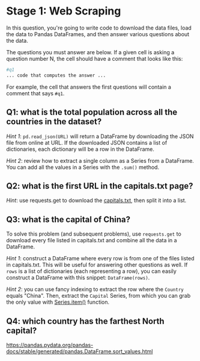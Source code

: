 # Stage 1: Web Scraping

In this question, you're going to write code to download the data
files, load the data to Pandas DataFrames, and then answer various
questions about the data.

The questions you must answer are below.  If a given cell is asking a
question number N, the cell should have a comment that looks like this:

```python
#q1
... code that computes the answer ...
```

For example, the cell that answers the first questions will contain a
comment that says `#q1`.



## Q1: what is the total population across all the countries in the dataset?

*Hint 1*: `pd.read_json(URL)` will return a DataFrame by downloading the
 JSON file from online at URL.  If the downloaded JSON contains a list
 of dictionaries, each dictionary will be a row in the DataFrame.

*Hint 2*: review how to extract a single column as a Series from a
 DataFrame.  You can add all the values in a Series with the `.sum()`
 method.

## Q2: what is the first URL in the capitals.txt page?

*Hint*: use requests.get to download the
 [capitals.txt](https://tyler.caraza-harter.com/cs301/fall18/data/capitals.txt),
 then split it into a list.

## Q3: what is the capital of China?

To solve this problem (and subsequent problems), use `requests.get` to
download every file listed in capitals.txt and combine all the data in
a DataFrame.

*Hint 1*: construct a DataFrame where every row is from one of the
 files listed in capitals.txt.  This will be useful for answering
 other questions as well.  If `rows` is a list of dictionaries (each
 representing a row), you can easily construct a DataFrame with this
 snippet: `DataFrame(rows)`.

*Hint 2*: you can use fancy indexing to extract the row where the
 `Country` equals "China".  Then, extract the `Capital` Series, from
 which you can grab the only value with
 [Series.item()](https://pandas.pydata.org/pandas-docs/stable/generated/pandas.Series.item.html)
 function.

## Q4: which country has the farthest North capital?

https://pandas.pydata.org/pandas-docs/stable/generated/pandas.DataFrame.sort_values.html
